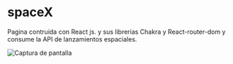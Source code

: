 # spaceX
Pagina contruida con React js. y sus librerias Chakra y React-router-dom y consume la API de lanzamientos espaciales. 

![Captura de pantalla](Captura_de_pantalla_2023-07-10_a_la_13.28.05.png)


